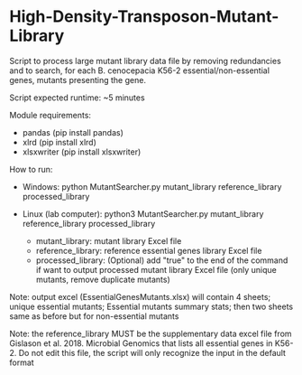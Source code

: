 # High-Density-Transposon-Mutant-Library

Script to process large mutant library data file by removing redundancies and to search, for each B. cenocepacia K56-2 essential/non-essential genes, mutants presenting the gene. 

Script expected runtime: ~5 minutes

Module requirements:
- pandas (pip install pandas)
- xlrd (pip install xlrd)
- xlsxwriter (pip install xlsxwriter)

How to run:
- Windows: python MutantSearcher.py mutant_library reference_library processed_library
- Linux (lab computer): python3 MutantSearcher.py mutant_library reference_library processed_library

  - mutant_library: mutant library Excel file
  - reference_library: reference essential genes library Excel file
  - processed_library: (Optional) add "true" to the end of the command if want to output processed mutant library Excel file (only unique mutants, remove duplicate mutants)

Note: output excel (EssentialGenesMutants.xlsx) will contain 4 sheets; unique essential mutants; Essential mutants summary stats; then two sheets same as before but for non-essential mutants

Note: the reference_library MUST be the supplementary data excel file from Gislason et al. 2018. Microbial 
Genomics that lists all essential genes in K56-2. Do not edit this file, the script will only recognize the input in the default format
